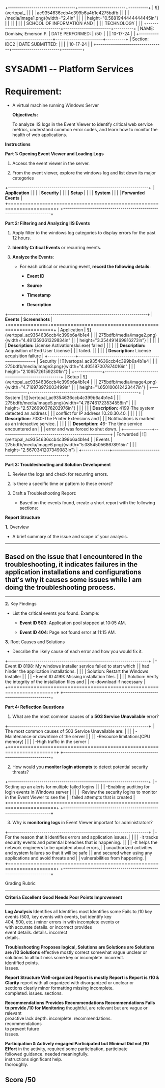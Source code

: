+----------------------------------+------------------------+----------+
| ![](vertopal_                    |                        |          |
| ac9354636ccb4c399b6a4b1e4275bdfb |                        |          |
| /media/image1.png){width="2.4in" |                        |          |
| height="0.5881944444444445in"}   |                        |          |
|                                  |                        |          |
| SCHOOL OF INFORMATION AND        |                        |          |
| TECHNOLOGY                       |                        |          |
+----------------------------------+------------------------+----------+
| NAME: Domisiw, Emerson P.        | DATE PERFORMED:        | /50      |
|                                  | 10-17-24               |          |
+----------------------------------+------------------------+----------+
| Section: IDC2                    | DATE SUBMITTED:        |          |
|                                  | 10-17-24               |          |
+----------------------------------+------------------------+----------+

# SYSADM1 -- Platform Services

# Requirement: 

-   A virtual machine running Windows Server

    **Objective/s:**

    To analyze IIS logs in the Event Viewer to identify critical web
    service metrics, understand common error codes, and learn how to
    monitor the health of web applications.

**Instructions**

**Part 1: Opening Event Viewer and Loading Logs**

1.  Access the event viewer in the server.

2.  From the event viewer, explore the windows log and list down its
    major categories

+-----------------------------------------------------------------------+
| **Application**                                                       |
|                                                                       |
| **Security**                                                          |
|                                                                       |
| **Setup**                                                             |
|                                                                       |
| **System**                                                            |
|                                                                       |
| **Forwarded Events**                                                  |
+=======================================================================+
+-----------------------------------------------------------------------+

**Part 2: Filtering and Analyzing IIS Events**

1.  Apply filter to the windows log categories to display errors for the
    past 12 hours.

2.  **Identify Critical Events** or recurring events.

3.  **Analyze the Events**:

    -   For each critical or recurring event, **record the following
        details**:

        -   **Event ID**

        -   **Source**

        -   **Timestamp**

        -   **Description**

+--------------+-------------------------------------------------------+
| **Events**   | **Screenshots**                                       |
+==============+=======================================================+
| Application  | ![](vertopal_ac9354636ccb4c399b6a4b1e4                |
|              | 275bdfb/media/image2.png){width="4.481359361329834in" |
|              | height="3.354491469816273in"}                         |
|              |                                                       |
|              | **Description:** License Activation(slui.exe) failed  |
|              |                                                       |
|              | **Description:** Acquisition of End User License      |
|              | failed.                                               |
|              |                                                       |
|              | **Description:** License acquisition failure          |
+--------------+-------------------------------------------------------+
| Security     | ![](vertopal_ac9354636ccb4c399b6a4b1e4                |
|              | 275bdfb/media/image3.png){width="4.405187007874016in" |
|              | height="2.10657261592301in"}                          |
+--------------+-------------------------------------------------------+
| Setup        | ![](vertopal_ac9354636ccb4c399b6a4b1e4                |
|              | 275bdfb/media/image4.png){width="4.716973972003499in" |
|              | height="1.650100612423447in"}                         |
+--------------+-------------------------------------------------------+
| System       | ![](vertopal_ac9354636ccb4c399b6a4b1e4                |
|              | 275bdfb/media/image5.png){width="4.787461723534558in" |
|              | height="2.5726990376202976in"}                        |
|              |                                                       |
|              | **Description:** 4199-The system detected an address  |
|              | conflict for IP address 10.20.30.40.                  |
|              |                                                       |
|              | **Description:** 7030-The Printer Extensions and      |
|              | Notifications is marked as an interactive service.    |
|              |                                                       |
|              | **Description:** 46- The time service encountered an  |
|              | error and was forced to shut down.                    |
+--------------+-------------------------------------------------------+
| Forwarded    | ![](vertopal_ac9354636ccb4c399b6a4b1e4                |
| Events       | 275bdfb/media/image6.png){width="5.085450568678915in" |
|              | height="2.5670341207349083in"}                        |
+--------------+-------------------------------------------------------+

**Part 3: Troubleshooting and Solution Development**

1.  Review the logs and check for recurring errors.

2.  Is there a specific time or pattern to these errors?

3.  Draft a Troubleshooting Report:

    -   Based on the events found, create a short report with the
        following sections:

**Report Structure**

**1.** Overview

-   A brief summary of the issue and scope of your analysis.

  -----------------------------------------------------------------------
  Based on the issue that I encountered in the troubleshooting, it
  indicates failures in the application installations and configurations
  that's why it causes some issues while I am doing the troubleshooting
  process.
  -----------------------------------------------------------------------

  -----------------------------------------------------------------------

**2.** Key Findings

-   List the critical events you found. Example:

    -   **Event ID 503**: Application pool stopped at 10:05 AM.

    -   **Event ID 404**: Page not found error at 11:15 AM.

**3.** Root Causes and Solutions

-   Describe the likely cause of each error and how you would fix it.

+-----------------------------------------------------------------------+
| -   Event ID 8198: My windows installer service failed to start which |
|     had hinder the application installations.                         |
|                                                                       |
| Solution: Restart the Windows Installer                               |
|                                                                       |
| -   Event ID 4199: Missing installation files.                        |
|                                                                       |
| Solution: Verify the integrity of the installation files and          |
| re-download if necessary                                              |
+=======================================================================+
+-----------------------------------------------------------------------+

**Part 4: Reflection Questions**

1.  What are the most common causes of a **503 Service Unavailable**
    error?

+-----------------------------------------------------------------------+
| The most common causes of 503 Service Unavailable are:                |
|                                                                       |
| -Maintenance or downtime of the server                                |
|                                                                       |
| -Resource limitations(CPU memory)                                     |
|                                                                       |
| -High traffic in the server                                           |
+=======================================================================+
+-----------------------------------------------------------------------+

2.  How would you **monitor login attempts** to detect potential
    security threats?

+-----------------------------------------------------------------------+
| -Setting up an alerts for multiple failed logins                      |
|                                                                       |
| -Enabling auditing for login events in Windows server                 |
|                                                                       |
| -Review the security logins to monitor in the Event Viewer to see the |
| failed attempts that is created                                       |
+=======================================================================+
+-----------------------------------------------------------------------+

3.  Why is **monitoring logs** in Event Viewer important for
    administrators?

+-----------------------------------------------------------------------+
| -For the reason that it identifies errors and application issues.     |
|                                                                       |
| -It tracks security events and potential breaches that is happening.  |
|                                                                       |
| -It helps the network engineers to be updated about errors,           |
| unauthorized activities and system failures so that it will be safe   |
| and secured when using any applications and avoid threats and         |
| vulnerabilities from happening.                                       |
+=======================================================================+
+-----------------------------------------------------------------------+

Grading Rubric

  ---------------------------------------------------------------------------------------------------------------------------------------
  **Criteria**        **Excellent**     **Good**          **Needs                           **Poor**                         **Points**
                                                          Improvement**                                                      
  ------------------- ----------------- ----------------- --------------- ----------------- ------------- ------------------ ------------
  **Log Analysis**    Identifies all    Identifies most   Identifies some                   Fails to                         /10
                      key events (503,  key events with   events, but                       identify key                     
                      404, 500, etc.)   minor errors in   with incomplete                   events or                        
                      with accurate     details.          or incorrect                      provides                         
                      event details.                      details.                          incorrect                        
                                                                                            details.                         

  **Troubleshooting   Proposes logical, Solutions are     Solutions are                     Solutions are                    /10
  Solutions**         effective         mostly correct    somewhat vague                    unclear or                       
                      solutions to all  but miss some key or incomplete.                    incorrect.                       
                      identified        points.                                                                              
                      issues.                                                                                                

  **Report Structure  Well-organized    Report is mostly  Report is                         Report is                        /10
  & Clarity**         report with all   organized with    disorganized or                   unclear or                       
                      sections clearly  minor formatting  missing                           incomplete.                      
                      completed.        issues.           sections.                                                          

  **Recommendations   Provides          Recommendations                   Recommendations                 Fails to provide   /10
  for Monitoring**    thoughtful,       are relevant but                  are vague or                    relevant           
                      proactive         lack depth.                       incomplete.                     recommendations.   
                      recommendations                                                                                        
                      to prevent future                                                                                      
                      issues.                                                                                                

  **Participation &   Actively engaged  Participated but                  Minimal                         Did not            /10
  Effort**            in the activity,  required some                     participation,                  participate        
                      followed          guidance.                         needed                          meaningfully.      
                      instructions                                        significant help.                                  
                      thoroughly.                                                                                            

  **Score**                                                                                                                  **/50**
  ---------------------------------------------------------------------------------------------------------------------------------------
